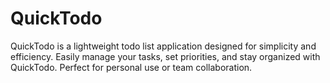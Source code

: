 # QuickTodo

QuickTodo is a lightweight todo list application designed for simplicity and efficiency. Easily manage your tasks, set priorities, and stay organized with QuickTodo. Perfect for personal use or team collaboration.
